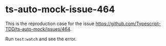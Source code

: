 # ts-auto-mock-issue-464

This is the reproduction case for the issue https://github.com/Typescript-TDD/ts-auto-mock/issues/464.

Run `test:watch` and see the error.

